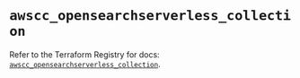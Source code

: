 # `awscc_opensearchserverless_collection`

Refer to the Terraform Registry for docs: [`awscc_opensearchserverless_collection`](https://registry.terraform.io/providers/hashicorp/awscc/0.70.0/docs/resources/opensearchserverless_collection).
